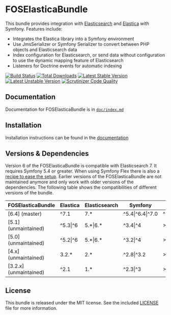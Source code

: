 FOSElasticaBundle
=================

This bundle provides integration with [Elasticsearch](http://www.elasticsearch.org) and [Elastica](https://github.com/ruflin/Elastica) with
Symfony. Features include:

- Integrates the Elastica library into a Symfony environment
- Use JmsSerializer or Symfony Serializer to convert between PHP objects and Elasticsearch data
- Index configuration for Elasticsearch, or send data without configuration to use the dynamic mapping feature of Elasticsearch
- Listeners for Doctrine events for automatic indexing

[![Build Status](https://github.com/FriendsOfSymfony/FOSElasticaBundle/workflows/Continuous%20integration/badge.svg?branch=master)](https://github.com/FriendsOfSymfony/FOSElasticaBundle/actions?query=workflow%3A%22Continuous%20integration%22%20branch%3Amaster)
[![Total Downloads](https://poser.pugx.org/friendsofsymfony/elastica-bundle/downloads.png)](https://packagist.org/packages/friendsofsymfony/elastica-bundle)
[![Latest Stable Version](https://poser.pugx.org/friendsofsymfony/elastica-bundle/v/stable.png)](https://packagist.org/packages/friendsofsymfony/elastica-bundle)
[![Latest Unstable Version](https://poser.pugx.org/friendsofsymfony/elastica-bundle/v/unstable.svg)](https://packagist.org/packages/friendsofsymfony/elastica-bundle)
[![Scrutinizer Code Quality](https://scrutinizer-ci.com/g/FriendsOfSymfony/FOSElasticaBundle/badges/quality-score.png?b=master)](https://scrutinizer-ci.com/g/FriendsOfSymfony/FOSElasticaBundle/?branch=master)

Documentation
-------------

Documentation for FOSElasticaBundle is in [`doc/index.md`](doc/index.md)

Installation
------------

Installation instructions can be found in the [documentation](doc/setup.md)

Versions & Dependencies
-----------------------

Version 6 of the FOSElasticaBundle is compatible with Elasticsearch 7. It requires Symfony 5.4 or greater. When using
Symfony Flex there is also a [recipe to ease the setup](https://github.com/symfony/recipes-contrib/tree/master/friendsofsymfony/elastica-bundle/5.0).
Earlier versions of the FOSElasticaBundle are not maintained anymore and only work with older versions of the dependencies.
The following table shows the compatibilities of different versions of the bundle.

| FOSElasticaBundle                                                                       | Elastica | Elasticsearch | Symfony    | PHP   |
| --------------------------------------------------------------------------------------- | ---------| ------------- | ---------- | ----- |
| [6.4] (master)                                                                          | ^7.1     | 7.\*          | ^5.4\|^6.4\|^7.0 | ^7.4\|^8.1 |
| [5.1] (unmaintained)                                                                    | ^5.3\|^6 | 5.\*\|6.\*    | ^3.4\|^4   | >=7.1 |
| [5.0] (unmaintained)                                                                    | ^5.2\|^6 | 5.\*\|6.\*    | ^3.2\|^4   | >=5.6 |
| [4.x] (unmaintained)                                                                    | 3.2.\*   | 2.\*          | ^2.8\|^3.2 | >=5.5 |
| [3.2.x] (unmaintained)                                                                  | ^2.1     | 1.\*          | ^2.3\|^3   | >=5.3 |

License
-------

This bundle is released under the MIT license. See the included [LICENSE](LICENSE) file for more information.
